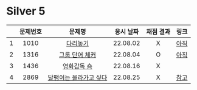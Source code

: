 # Silver 5
||문제번호|문제명|응시 날짜|채점 결과|링크|
|:-:|:--:|:--:|:---:|:---:|--|
|1|1010|[다리놓기](./1010.js)|22.08.02|X|[아직]()|
|2|1316|[그룹 단어 체커](./1316.js)|22.08.04|O|[아직]()|
|3|1436|[영화감독 숌](./1436.js)|22.08.16|X||
|4|2869|[달팽이는 올라가고 싶다](./2869.js)|22.08.25|X|[참고](https://eunne.tistory.com/49?category=1030229)|

